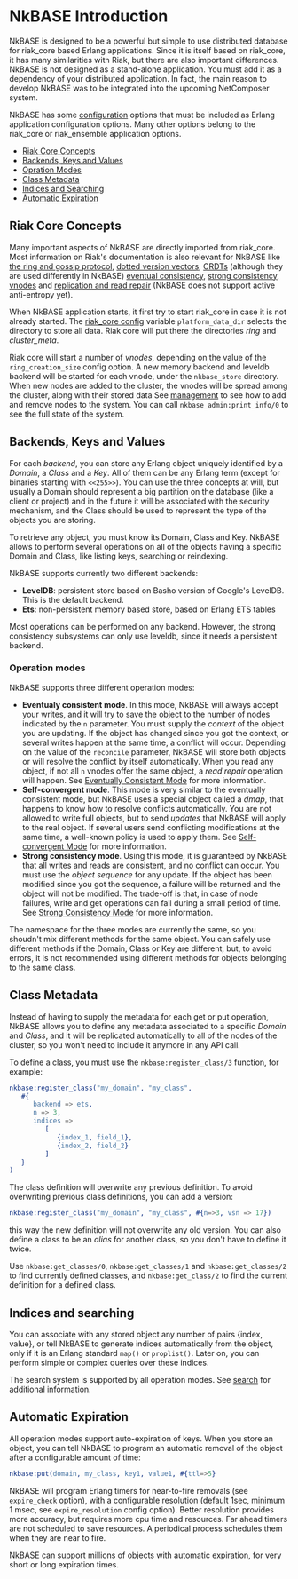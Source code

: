 # NkBASE Introduction

NkBASE is designed to be a powerful but simple to use distributed database for riak_core based Erlang applications. Since it is itself based on riak_core, it has many similarities with Riak, but there are also important differences. NkBASE is not designed as a stand-alone application. You must add it as a dependency of your distributed application. In fact, the main reason to develop NkBASE was to be integrated into the upcoming NetComposer system. 

NkBASE has some [configuration](configuration.md) options that must be included as Erlang application configuration options. Many other options belong to the riak_core or riak_ensemble application options.

* [Riak Core Concepts](#riak-core-concepts)
* [Backends, Keys and Values](#backends-keys-and-values)
* [Opration Modes](#operation-modes)
* [Class Metadata](#class-metadata)
* [Indices and Searching](#indices-and-searching)
* [Automatic Expiration](#automatic-expiration)



## Riak Core Concepts

Many important aspects of NkBASE are directly imported from riak_core. Most information on Riak's documentation is also relevant for NkBASE like [the ring and gossip protocol](http://docs.basho.com/riak/latest/theory/concepts/Clusters), [dotted version vectors](http://docs.basho.com/riak/latest/theory/concepts/context/#Dotted-Version-Vectors), [CRDTs](http://docs.basho.com/riak/latest/theory/concepts/crdts/) (although they are used differently in NkBASE) [eventual consistency](http://docs.basho.com/riak/latest/theory/concepts/Eventual-Consistency/), [strong consistency](http://docs.basho.com/riak/latest/theory/concepts/strong-consistency/), [vnodes](http://docs.basho.com/riak/latest/theory/concepts/vnodes/) and [replication and read repair](http://docs.basho.com/riak/latest/theory/concepts/Replication/) (NkBASE does not support active anti-entropy yet). 

When NkBASE application starts, it first try to start riak_core in case it is not already started. The [riak_core config](configuration.md) variable `platform_data_dir` selects the directory to store all data. Riak core will put there the directories _ring_ and _cluster_meta_.

Riak core will start a number of _vnodes_, depending on the value of the `ring_creation_size` config option. A new memory backend and leveldb backend will be started for each vnode, under the `nkbase_store` directory. When new nodes are added to the cluster, the vnodes will be spread among the cluster, along with their stored data See [management](management.md) to see how to add and remove nodes to the system. You can call `nkbase_admin:print_info/0` to see the full state of the system.

## Backends, Keys and Values

For each _backend_, you can store any Erlang object uniquely identified by a _Domain_, a _Class_ and a _Key_. All of them can be any Erlang term (except for binaries starting with `<<255>>`). You can use the three concepts at will, but usually a Domain should represent a big partition on the database (like a client or project) and in the future it will be associated with the security mechanism, and the Class should be used to represent the type of the objects you are storing.

To retrieve any object, you must know its Domain, Class and Key. NkBASE allows to perform several operations on all of the objects having a specific Domain and Class, like listing keys, searching or reindexing.

NkBASE supports currently two different backends:
* **LevelDB**: persistent store based on Basho version of Google's LevelDB. This is the default backend.
* **Ets**: non-persistent memory based store, based on Erlang ETS tables

Most operations can be performed on any backend. However, the strong consistency subsystems can only use leveldb, since it needs a persistent backend.

### Operation modes

NkBASE supports three different operation modes:
* **Eventualy consistent mode**. In this mode, NkBASE will always accept your writes, and it will try to save the object to the number of nodes indicated by the `n` parameter. You must supply the _context_ of the object you are updating. If the object has changed since you got the context, or several writes happen at the same time, a conflict will occur. Depending on the value of the `reconcile` parameter, NkBASE will store both objects or will resolve the conflict by itself automatically. When you read any object, if not all `n` vnodes offer the same object, a _read repair_ operation will happen. See [Eventually Consistent Mode](eventually_consistent.md) for more information.
* **Self-convergent mode**. This mode is very similar to the eventually consistent mode, but NkBASE uses a special object called a _dmap_, that happens to know how to resolve conflicts automatically. You are not allowed to write full objects, but to send _updates_ that NkBASE will apply to the real object. If several users send conflicting modifications at the same time, a well-known policy is used to apply them. See [Self-convergent Mode](self_convergent.md) for more information.
* **Strong consistency mode**. Using this mode, it is guaranteed by NkBASE that all writes and reads are consistent, and no conflict can occur. You must use the _object sequence_ for any update. If the object has been modified since you got the sequence, a failure will be returned and the object will not be modified. The trade-off is that, in case of node failures, write and get operations can fail during a small period of time. See [Strong Consistency Mode](strong_consistency.md) for more information.

The namespace for the three modes are currently the same, so you shoudn't mix different methods for the same object. You can safely use different methods if the Domain, Class or Key are different, but, to avoid errors, it is not recommended using different methods for objects belonging to the same class.

## Class Metadata

Instead of having to supply the metadata for each get or put operation, NkBASE allows you to define any metadata associated to a specific _Domain_ and _Class_, and it will be replicated automatically to all of the nodes of the cluster, so you won't need to include it anymore in any API call.

To define a class, you must use the `nkbase:register_class/3` function, for example:

```erlang
nkbase:register_class("my_domain", "my_class", 
   #{
      backend => ets,
      n => 3,
      indices => 
         [
            {index_1, field_1},
            {index_2, field_2}
         ]
   }
)
```
      
The class definition will overwrite any previous definition. To avoid overwriting previous class definitions, you can add a version:

```erlang
nkbase:register_class("my_domain", "my_class", #{n=>3, vsn => 17})
```

this way the new definition will not overwrite any old version. You can also define a class to be an _alias_ for another class, so you don't have to define it twice.
      
Use ```nkbase:get_classes/0```, ```nkbase:get_classes/1``` and ```nkbase:get_classes/2``` to find currently defined classes, and ```nkbase:get_class/2``` to find the current definition for a defined class.
      
      
## Indices and searching

You can associate with any stored object any number of pairs {index, value}, or tell NkBASE to generate indices automatically from the object, only if it is an Erlang standard ```map()``` or ```proplist()```. Later on, you can perform simple or complex queries over these indices.

The search system is supported by all operation modes. See [search](search.md) for additional information.


## Automatic Expiration

All operation modes support auto-expiration of keys. When you store an object, you can tell NkBASE to program an automatic removal of the object after a configurable amount of time:

```erlang
nkbase:put(domain, my_class, key1, value1, #{ttl=>5}
```

NkBASE will program Erlang timers for near-to-fire removals (see `expire_check` option), with a configurable resolution  (default 1sec, minimum 1 msec, see `expire_resolution` config option). Better resolution provides more accuracy, but requires more cpu time and resources. Far ahead timers are not scheduled to save resources. A periodical process schedules them when they are near to fire. 

NkBASE can support millions of objects with automatic expiration, for very short or long expiration times.






